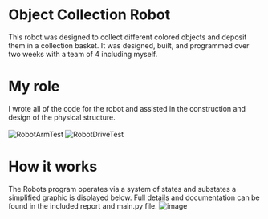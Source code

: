 # Object Collection Robot
This robot was designed to collect different colored objects and deposit them in a collection basket. It was designed, built, and programmed over two weeks with a team of 4 including myself. 
# My role
I wrote all of the code for the robot and assisted in the construction and design of the physical structure. 
<br><br>
![RobotArmTest](https://github.com/user-attachments/assets/43efd287-1767-441d-a947-c512af9f5ae0)
![RobotDriveTest](https://github.com/user-attachments/assets/b2fff33b-cf56-416b-b540-9309fe959979)
# How it works
The Robots program operates via a system of states and substates a simplified graphic is displayed below. 
Full details and documentation can be found in the included report and main.py file.
![image](https://github.com/user-attachments/assets/b1b58fa8-48d1-4bd9-890c-89eef85d321e)
